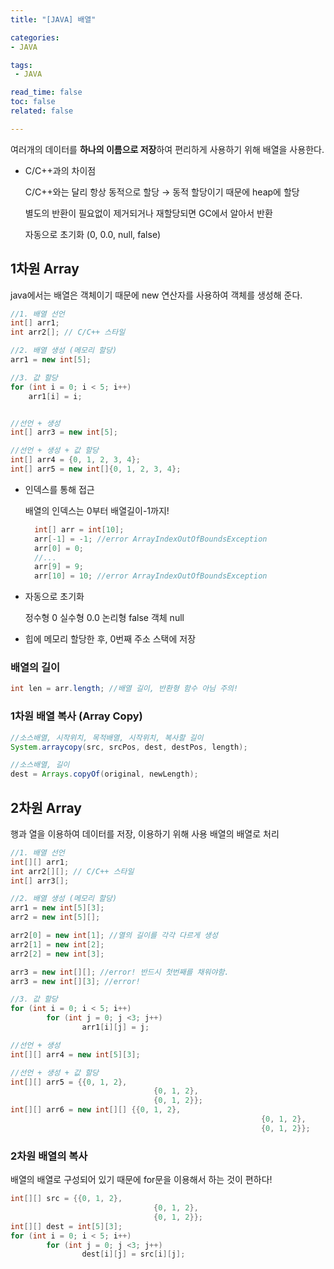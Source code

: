 ```yaml
---
title: "[JAVA] 배열"

categories:
- JAVA

tags: 
 - JAVA

read_time: false
toc: false
related: false

---
```


여러개의 데이터를 **하나의 이름으로 저장**하여 편리하게 사용하기 위해 배열을 사용한다.

- C/C++과의 차이점

  C/C++와는 달리 항상 동적으로 할당 → 동적 할당이기 때문에 heap에 할당

  별도의 반환이 필요없이 제거되거나 재할당되면 GC에서 알아서 반환

  자동으로 초기화 (0, 0.0, null, false)

## 1차원 Array

java에서는 배열은 객체이기 때문에 new 연산자를 사용하여 객체를 생성해 준다.

```java
//1. 배열 선언
int[] arr1;
int arr2[]; // C/C++ 스타일 

//2. 배열 생성 (메모리 할당)
arr1 = new int[5];

//3. 값 할당
for (int i = 0; i < 5; i++)
	arr1[i] = i;


//선언 + 생성
int[] arr3 = new int[5];

//선언 + 생성 + 값 할당
int[] arr4 = {0, 1, 2, 3, 4};
int[] arr5 = new int[]{0, 1, 2, 3, 4};
```

- 인덱스를 통해 접근

  배열의 인덱스는 0부터 배열길이-1까지!

  ```java
    int[] arr = int[10];
    arr[-1] = -1; //error ArrayIndexOutOfBoundsException
    arr[0] = 0;
    //...
    arr[9] = 9;
    arr[10] = 10; //error ArrayIndexOutOfBoundsException
  ```

- 자동으로 초기화

  정수형 0 실수형 0.0 논리형 false 객체 null

- 힙에 메모리 할당한 후, 0번째 주소 스택에 저장

### 배열의 길이

```java
int len = arr.length; //배열 길이, 반환형 함수 아님 주의!
```

### 1차원 배열 복사 (Array Copy)

```java
//소스배열, 시작위치, 목적배열, 시작위치, 복사할 길이
System.arraycopy(src, srcPos, dest, destPos, length);

//소스배열, 길이
dest = Arrays.copyOf(original, newLength);
```

## 2차원 Array

행과 열을 이용하여 데이터를 저장, 이용하기 위해 사용 배열의 배열로 처리

```java
//1. 배열 선언
int[][] arr1;
int arr2[][]; // C/C++ 스타일 
int[] arr3[];

//2. 배열 생성 (메모리 할당)
arr1 = new int[5][3];
arr2 = new int[5][];

arr2[0] = new int[1]; //열의 길이를 각각 다르게 생성
arr2[1] = new int[2];
arr2[2] = new int[3];

arr3 = new int[][]; //error! 반드시 첫번째를 채워야함.
arr3 = new int[][3]; //error!

//3. 값 할당
for (int i = 0; i < 5; i++)
		for (int j = 0; j <3; j++)
				arr1[i][j] = j;

//선언 + 생성
int[][] arr4 = new int[5][3];

//선언 + 생성 + 값 할당
int[][] arr5 = {{0, 1, 2}, 
								{0, 1, 2},
								{0, 1, 2}};
int[][] arr6 = new int[][] {{0, 1, 2}, 
														{0, 1, 2},
														{0, 1, 2}};
```

### 2차원 배열의 복사

배열의 배열로 구성되어 있기 때문에 for문을 이용해서 하는 것이 편하다!

```java
int[][] src = {{0, 1, 2}, 
								{0, 1, 2},
								{0, 1, 2}};
int[][] dest = int[5][3];
for (int i = 0; i < 5; i++)
		for (int j = 0; j <3; j++)
				dest[i][j] = src[i][j];
```
